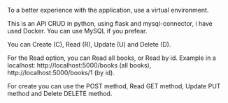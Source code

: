To a better experience with the application, use a virtual environment.

This is an API CRUD in python, using flask and mysql-connector, i have used Docker. You can use MySQL if you prefear.

You can Create (C), Read (R), Update (U) and Delete (D).

For the Read option, you can Read all books, or Read by id. Example in a localhost: http://localhost:5000/books (all books), http://localhost:5000/books/1 (by id).

For create you can use the POST method, Read GET method, Update PUT method and Delete DELETE method.